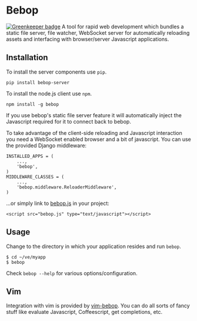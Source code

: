 Bebop
=====

[![Greenkeeper badge](https://badges.greenkeeper.io/zeekay/bebop-py.svg)](https://greenkeeper.io/)
A tool for rapid web development which bundles a static file server, file watcher, WebSocket server for automatically reloading assets and interfacing with browser/server Javascript applications.

Installation
------------
To install the server components use `pip`.

    pip install bebop-server

To install the node.js client use `npm`.

    npm install -g bebop

If you use bebop's static file server feature it will automatically inject the Javascript required for it to connect back to bebop.

To take advantage of the client-side reloading and Javascript interaction you need a WebSocket enabled browser and a bit of javascript. You can use the provided Django middleware:

    INSTALLED_APPS = (
        ...,
        'bebop',
    )
    MIDDLEWARE_CLASSES = (
        ...,
        'bebop.middleware.ReloaderMiddleware',
    )

...or simply link to [bebop.js](https://raw.github.com/zeekay/bebop/master/lib/bebop.js) in your project:

    <script src="bebop.js" type="text/javascript"></script>

Usage
-----
Change to the directory in which your application resides and run `bebop`.

    $ cd ~/ve/myapp
    $ bebop

Check `bebop --help` for various options/configuration.

Vim
---
Integration with vim is provided by [vim-bebop](http://github.com/zeekay/vim-bebop). You can do all sorts of fancy stuff like evaluate Javascript, Coffeescript, get completions, etc.

